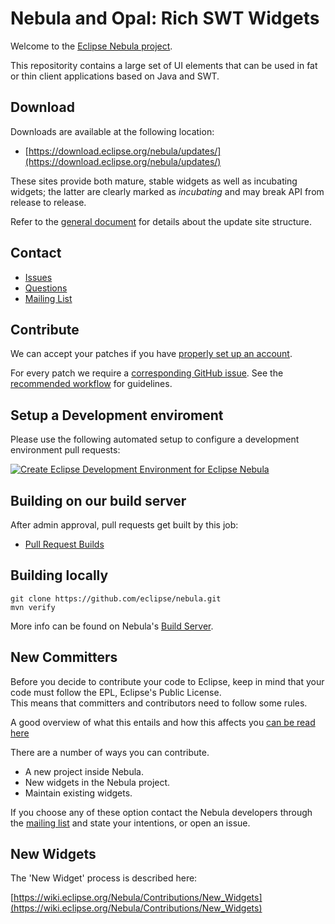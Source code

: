 # Nebula and Opal: Rich SWT Widgets
Welcome to the [Eclipse Nebula project](https://projects.eclipse.org/projects/technology.nebula).

This repositority contains a large set of UI elements that can be used in fat or thin client applications based on Java and SWT.

## Download
Downloads are available at the following location:
* [https://download.eclipse.org/nebula/updates/](https://download.eclipse.org/nebula/updates/)

These sites provide both mature, stable widgets as well as incubating widgets; the latter are clearly marked as *incubating* and may break API from release to release.

Refer to the [general document](https://eclipse.dev/justj/?page=tools#p2-anatomy) for details about the update site structure.

## Contact
* [Issues](https://github.com/eclipse/nebula/issues)
* [Questions](https://github.com/eclipse/nebula/discussions) 
* [Mailing List](https://dev.eclipse.org/mailman/listinfo/nebula-dev)

## Contribute

We can accept your patches if you have [properly set up an account](https://github.com/eclipse-platform/.github/blob/main/CONTRIBUTING.md#setting-up-your-eclipse-and-github-account).

For every patch we require a [corresponding GitHub issue](https://github.com/eclipse/nebula/issues).
See the [recommended workflow](https://github.com/eclipse-platform/.github/blob/main/CONTRIBUTING.md#setting-up-your-eclipse-and-github-account) for guidelines.

## Setup a Development enviroment

Please use the following automated setup to configure a development environment pull requests:

[![Create Eclipse Development Environment for Eclipse Nebula](https://download.eclipse.org/oomph/www/setups/svg/Nebula.svg)](https://www.eclipse.org/setups/installer/?url=https://raw.githubusercontent.com/eclipse/nebula/master/configuration.setup&show=true "Click to open Eclipse-Installer Auto Launch or drag into your running installer")

## Building on our build server
After admin approval, pull requests get built by this job:
 * [Pull Request Builds](https://ci.eclipse.org/nebula/job/nebula-build/view/change-requests/)

## Building locally
    git clone https://github.com/eclipse/nebula.git
    mvn verify

More info can be found on Nebula's [Build Server](https://ci.eclipse.org/nebula/).

## New Committers
Before you decide to contribute your code to Eclipse, keep in mind that your code must follow the EPL, Eclipse's Public License.  
This means that committers and contributors need to follow some rules.

A good overview of what this entails and how this affects you [can be read here](http://www.eclipse.org/legal/#Committers)

There are a number of ways you can contribute. 

* A new project inside Nebula.
* New widgets in the Nebula project.
* Maintain existing widgets.

If you choose any of these option contact the Nebula developers through the 
[mailing list](https://dev.eclipse.org/mailman/listinfo/nebula-dev)
and state your intentions, or open an issue.

## New Widgets
The 'New Widget' process is described here:

[https://wiki.eclipse.org/Nebula/Contributions/New_Widgets](https://wiki.eclipse.org/Nebula/Contributions/New_Widgets)

